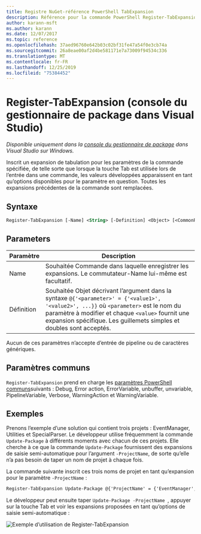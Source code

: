 ```yaml
---
title: Registre NuGet-référence PowerShell TabExpansion
description: Référence pour la commande PowerShell Register-TabExpansion dans la console du gestionnaire de package NuGet dans Visual Studio.
author: karann-msft
ms.author: karann
ms.date: 12/07/2017
ms.topic: reference
ms.openlocfilehash: 37aed96760e642b03c02bf31fe47a54f0e3cb74a
ms.sourcegitcommit: 26a8eae00af2d4be581171e7a73009f94534c336
ms.translationtype: MT
ms.contentlocale: fr-FR
ms.lasthandoff: 12/25/2019
ms.locfileid: "75384452"
---
```

# <a name="register-tabexpansion-package-manager-console-in-visual-studio"></a>Register-TabExpansion (console du gestionnaire de package dans Visual Studio)

*Disponible uniquement dans la [console du gestionnaire de package](../../consume-packages/install-use-packages-powershell.md) dans Visual Studio sur Windows.*

Inscrit un expansion de tabulation pour les paramètres de la commande spécifiée, de telle sorte que lorsque la touche Tab est utilisée lors de l’entrée dans une commande, les valeurs développées apparaissent en tant qu’options disponibles pour le paramètre en question. Toutes les expansions précédentes de la commande sont remplacées.

## <a name="syntax"></a>Syntaxe

```ps
Register-TabExpansion [-Name] <String> [-Definition] <Object> [<CommonParameters>]
```

## <a name="parameters"></a>Parameters

| Paramètre | Description |
| --- | --- |
| Name | Souhaitée Commande dans laquelle enregistrer les expansions. Le commutateur-Name lui-même est facultatif. |
| Définition | Souhaitée Objet décrivant l’argument dans la syntaxe `@{'<parameter>' = {'<value1>', '<value2>', ...}}` où `<parameter>` est le nom du paramètre à modifier et chaque `<value>` fournit une expansion spécifique. Les guillemets simples et doubles sont acceptés. |

Aucun de ces paramètres n’accepte d’entrée de pipeline ou de caractères génériques.

## <a name="common-parameters"></a>Paramètres communs

`Register-TabExpansion` prend en charge les [paramètres PowerShell communs](https://go.microsoft.com/fwlink/?LinkID=113216)suivants : Debug, Error action, ErrorVariable, unbuffer, unvariable, PipelineVariable, Verbose, WarningAction et WarningVariable.

## <a name="examples"></a>Exemples

Prenons l’exemple d’une solution qui contient trois projets : EventManager, Utilities et SpecialParser. Le développeur utilise fréquemment la commande `Update-Package` à différents moments avec chacun de ces projets. Elle cherche à ce que la commande `Update-Package` fournissent des expansions de saisie semi-automatique pour l’argument `-ProjectName`, de sorte qu’elle n’a pas besoin de taper un nom de projet à chaque fois. 

La commande suivante inscrit ces trois noms de projet en tant qu’expansion pour le paramètre `-ProjectName` :

```ps
Register-TabExpansion Update-Package @{'ProjectName' = {'EventManager', 'Utilities', 'SpecialParser'}}    
```

Le développeur peut ensuite taper `Update-Package -ProjectName `, appuyer sur la touche Tab et voir les expansions proposées en tant qu’options de saisie semi-automatique :

![Exemple d’utilisation de Register-TabExpansion](media/Register-TabExpansion-Example.png)
